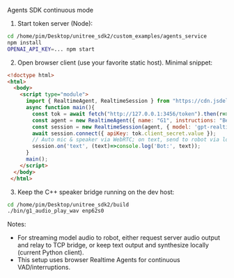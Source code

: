 Agents SDK continuous mode

1) Start token server (Node):
```bash
cd /home/pim/Desktop/unitree_sdk2/custom_examples/agents_service
npm install
OPENAI_API_KEY=... npm start
```

2) Open browser client (use your favorite static host). Minimal snippet:
```html
<!doctype html>
<html>
  <body>
    <script type="module">
      import { RealtimeAgent, RealtimeSession } from "https://cdn.jsdelivr.net/npm/@openai/agents-realtime/+esm";
      async function main(){
        const tok = await fetch("http://127.0.0.1:3456/token").then(r=>r.json());
        const agent = new RealtimeAgent({ name: "G1", instructions: "Be concise and helpful." });
        const session = new RealtimeSession(agent, { model: 'gpt-realtime' });
        await session.connect({ apiKey: tok.client_secret.value });
        // Auto mic & speaker via WebRTC; on text, send to robot via local endpoint if you add one
        session.on('text', (text)=>console.log('Bot:', text));
      }
      main();
    </script>
  </body>
 </html>
```

3) Keep the C++ speaker bridge running on the dev host:
```bash
cd /home/pim/Desktop/unitree_sdk2/build
./bin/g1_audio_play_wav enp62s0
```

Notes:
- For streaming model audio to robot, either request server audio output and relay to TCP bridge, or keep text output and synthesize locally (current Python client).
- This setup uses browser Realtime Agents for continuous VAD/interruptions.

